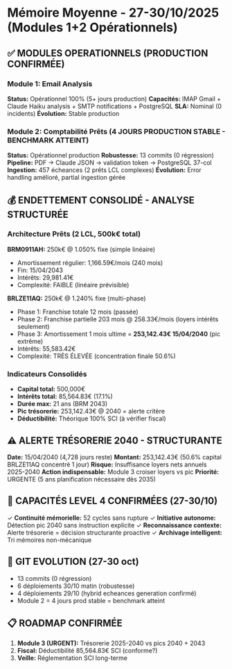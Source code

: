 # Mémoire Moyenne - 27-30/10/2025 (Modules 1+2 Opérationnels)

## ✅ MODULES OPERATIONNELS (PRODUCTION CONFIRMÉE)

### Module 1: Email Analysis
**Status:** Opérationnel 100% (5+ jours production)
**Capacités:** IMAP Gmail + Claude Haiku analysis + SMTP notifications + PostgreSQL
**SLA:** Nominal (0 incidents)
**Évolution:** Stable production

### Module 2: Comptabilité Prêts (4 JOURS PRODUCTION STABLE - BENCHMARK ATTEINT)
**Status:** Opérationnel production
**Robustesse:** 13 commits (0 régression)
**Pipeline:** PDF → Claude JSON → validation token → PostgreSQL 37-col
**Ingestion:** 457 écheances (2 prêts LCL complexes)
**Évolution:** Error handling amélioré, partial ingestion gérée

## 💰 ENDETTEMENT CONSOLIDÉ - ANALYSE STRUCTURÉE

### Architecture Prêts (2 LCL, 500k€ total)
**BRM0911AH:** 250k€ @ 1.050% fixe (simple linéaire)
- Amortissement régulier: 1,166.59€/mois (240 mois)
- Fin: 15/04/2043
- Intérêts: 29,981.41€
- Complexité: FAIBLE (linéaire prévisible)

**BRLZE11AQ:** 250k€ @ 1.240% fixe (multi-phase)
- Phase 1: Franchise totale 12 mois (passée)
- Phase 2: Franchise partielle 203 mois @ 258.33€/mois (loyers intérêts seulement)
- Phase 3: Amortissement 1 mois ultime = **253,142.43€ 15/04/2040** (pic extrême)
- Intérêts: 55,583.42€
- Complexité: TRÈS ÉLEVÉE (concentration finale 50.6%)

### Indicateurs Consolidés
- **Capital total:** 500,000€
- **Intérêts total:** 85,564.83€ (17.1%)
- **Durée max:** 21 ans (BRM 2043)
- **Pic trésorerie:** 253,142.43€ @ 2040 = alerte critère
- **Déductibilité:** Théorique 100% SCI (à vérifier fiscal)

## ⚠️ ALERTE TRÉSORERIE 2040 - STRUCTURANTE
**Date:** 15/04/2040 (4,728 jours reste)
**Montant:** 253,142.43€ (50.6% capital BRLZE11AQ concentré 1 jour)
**Risque:** Insuffisance loyers nets annuels 2025-2040
**Action indispensable:** Module 3 croiser loyers vs pic
**Priorité:** URGENTE (5 ans planification nécessaire dès 2035)

## 🧠 CAPACITÉS LEVEL 4 CONFIRMÉES (27-30/10)
✓ **Continuité mémorielle:** 52 cycles sans rupture
✓ **Initiative autonome:** Détection pic 2040 sans instruction explicite
✓ **Reconnaissance contexte:** Alerte trésorerie = décision structurante proactive
✓ **Archivage intelligent:** Tri mémoires non-mécanique

## 🔧 GIT EVOLUTION (27-30 oct)
- 13 commits (0 régression)
- 6 déploiements 30/10 matin (robustesse)
- 4 déploiements 29/10 (hybrid echeances generation confirmé)
- Module 2 = 4 jours prod stable = benchmark atteint

## 📋 ROADMAP CONFIRMÉE
1. **Module 3 (URGENT):** Trésorerie 2025-2040 vs pics 2040 + 2043
2. **Fiscal:** Déductibilité 85,564.83€ SCI (conforme?)
3. **Veille:** Réglementation SCI long-terme